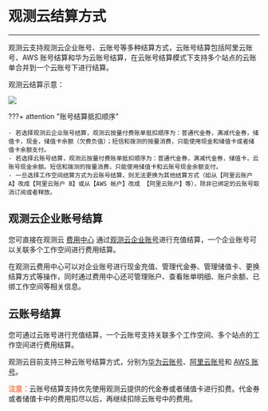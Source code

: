 # 观测云结算方式
---

观测云支持观测云企业账号、云账号等多种结算方式，云账号结算包括阿里云账号、AWS 账号结算和华为云账号结算，在云账号结算模式下支持多个站点的云账单合并到一个云账号下进行结算。

观测云结算示意：

![](../img/billing-index-1.png)

???+ attention "账号结算抵扣顺序"

    - 若选择观测云企业账号结算，观测云按量付费账单抵扣顺序为：普通代金券，满减代金券，储值卡，现金，储值卡余额（欠费负值）；短信和拨测的按量消费，只能使用现金和储值卡或者储值卡余额支付。
    - 若选择云账号结算，观测云按量付费账单抵扣顺序为：普通代金券，满减代金券，储值卡，云账号现金余额。短信和拨测的按量消费，只能使用储值卡和云账号现金余额支付。
    - 一旦选择工作空间结算方式为云账号结算，则无法更换为其他结算方式（如从【阿里云账户 A】改成【阿里云账户 B】或从【AWS 帐户】改成 【阿里云账户】等），除非已绑定的云账号取消订阅或者释放。

## 观测云企业账号结算

您可直接在观测云 [费用中心](../../billing/cost-center/index.md) 通过[观测云企业账号](enterprise-account.md)进行充值结算，一个企业账号可以关联多个工作空间进行费用结算。

在观测云费用中心可以对企业账号进行现金充值、管理代金券、管理储值卡、更换结算方式等操作，同时通过费用中心还可管理账户、查看账单明细、账户余额、已绑工作空间等相关信息。

## 云账号结算

您可通过云账号进行充值结算，一个云账号支持关联多个工作空间、多个站点的工作空间进行费用结算。

观测云目前支持三种云账号结算方式，分别为[华为云账号](huawei-account.md)、[阿里云账号](aliyun-account.md)和 [AWS 账号](aws-account.md)。


<font color=coral>**注意：**</font>云账号结算支持优先使用观测云提供的代金券或者储值卡进行扣费。代金券或者储值卡中的费用扣尽以后，再继续扣除云账号中的费用。

